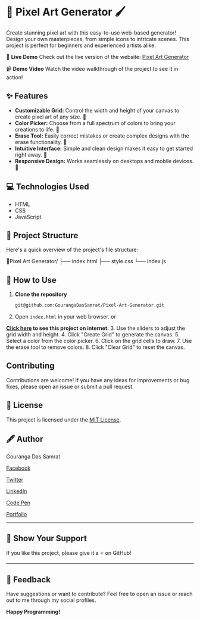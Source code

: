# 🎨 Pixel Art Generator 🖌️

Create stunning pixel art with this easy-to-use web-based generator!  Design your own masterpieces, from simple icons to intricate scenes.  This project is perfect for beginners and experienced artists alike.

🌟 **Live Demo**
Check out the live version of the website: [Pixel Art  Generator](https://pixelartgeneratorbygouranga.tiiny.site)

📹 **Demo Video**
Watch the video walkthrough of the project to see it in action!

## ✨ Features

*   **Customizable Grid:**  Control the width and height of your canvas to create pixel art of any size. 📏
*   **Color Picker:** Choose from a full spectrum of colors to bring your creations to life. 🌈
*   **Erase Tool:**  Easily correct mistakes or create complex designs with the erase functionality. 🧼
*   **Intuitive Interface:**  Simple and clean design makes it easy to get started right away. 🚀
*   **Responsive Design:** Works seamlessly on desktops and mobile devices. 📱

## 💻 Technologies Used

*   HTML
*   CSS
*   JavaScript

## 📂 Project Structure

Here's a quick overview of the project's file structure:

📂Pixel Art Generator/
├── index.html
├── style.css
└── index.js

## 🚀 How to Use

1. **Clone the repository**
   ```bash
   git@github.com:GourangaDasSamrat/Pixel-Art-Generator.git
2.  Open `index.html` in your web browser.
or

**[Click here](https://pixelartgeneratorbygouranga.tiiny.site) to see this project on internet.**
3.  Use the sliders to adjust the grid width and height.
4.  Click "Create Grid" to generate the canvas.
5.  Select a color from the color picker.
6.  Click on the grid cells to draw.
7.  Use the erase tool to remove colors.
8.  Click "Clear Grid" to reset the canvas.



##  Contributing

Contributions are welcome! If you have any ideas for improvements or bug fixes, please open an issue or submit a pull request.

## 📰 License

This project is licensed under the [MIT License](https://opensource.org/licenses/MIT).

## 🖋️ Author

Gouranga Das Samrat

[Facebook](https://www.facebook.com/gourangadassamrat)

[Twitter](https://x.com/gouranga_khulna)

[LinkedIn](https://bd.linkedin.com/in/gouranga-das-samrat-330311294)

[Code Pen](https://codepen.io/gouranga-das-samrat)

[Portfolio](https://gourangadassamrat.my.canva.site/)



---

## 🌟 Show Your Support

If you like this project, please give it a ⭐ on GitHub!


---
## 📢 Feedback

Have suggestions or want to contribute? Feel free to open an issue or reach out to me through my social profiles.

**Happy Programming!**
